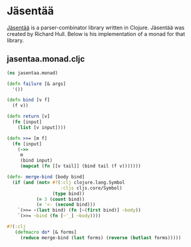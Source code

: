 # Jäsentää

[Jäsentää](https://www.destructuring-bind.org/jasentaa/) is a parser-combinator library written in Clojure. 
Jäsentää was created by Richard Hull. Below is his implementation of a monad for that library.

## jasentaa.monad.cljc

```clojure
(ns jasentaa.monad)

(defn failure [& args]
  '())

(defn bind [v f]
  (f v))

(defn return [v]
  (fn [input]
    (list [v input])))

(defn >>= [m f]
  (fn [input]
    (->>
     m
     (bind input)
     (mapcat (fn [[v tail]] (bind tail (f v)))))))

(defn- merge-bind [body bind]
  (if (and (not= #?(:clj clojure.lang.Symbol
                    :cljs cljs.core/Symbol)
                 (type bind))
           (= 3 (count bind))
           (= '<- (second bind)))
    `(>>= ~(last bind) (fn [~(first bind)] ~body))
    `(>>= ~bind (fn [~'_] ~body))))

#?(:clj
   (defmacro do* [& forms]
     (reduce merge-bind (last forms) (reverse (butlast forms)))))
```
